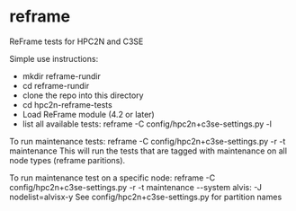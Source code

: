 # reframe
ReFrame tests for HPC2N and C3SE

Simple use instructions:
 - mkdir reframe-rundir
 - cd reframe-rundir
 - clone the repo into this directory
 - cd hpc2n-reframe-tests
 - Load ReFrame module (4.2 or later)
 - list all available tests:
   reframe -C config/hpc2n+c3se-settings.py -l

To run maintenance tests:
reframe -C config/hpc2n+c3se-settings.py -r -t maintenance
This will run the tests that are tagged with maintenance on all node types (reframe paritions).

To run maintenance test on a specific node:
reframe -C config/hpc2n+c3se-settings.py -r -t maintenance --system alvis:<partition> -J nodelist=alvisx-y
See config/hpc2n+c3se-settings.py for partition names

